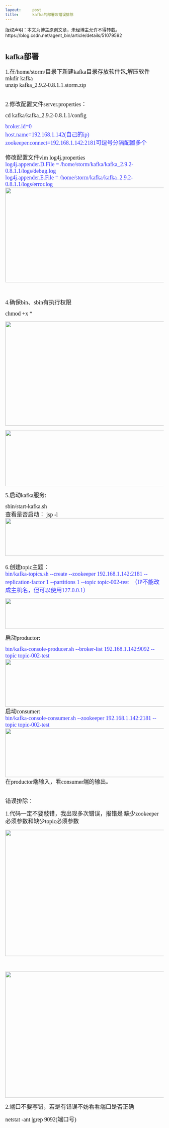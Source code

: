 ```yaml
---
layout:     post
title:      kafka的部署及错误排除
---
```

<div id="article_content" class="article_content clearfix csdn-tracking-statistics" data-pid="blog" data-mod="popu_307" data-dsm="post">
								<div class="article-copyright">
					版权声明：本文为博主原创文章，未经博主允许不得转载。					https://blog.csdn.net/agent_bin/article/details/51079592				</div>
								            <link rel="stylesheet" href="https://csdnimg.cn/release/phoenix/template/css/ck_htmledit_views-f76675cdea.css">
						<div class="htmledit_views" id="content_views">
                
<h1><span style="font-family:'Microsoft YaHei';font-size:24px;"><strong>kafka部署</strong></span></h1>
<span style="font-family:'Microsoft YaHei';font-size:18px;">1.在/home/storm/目录下新建kafka目录存放软件包,解压软件<br>
mkdir kafka<br>
unzip kafka_2.9.2-0.8.1.1.storm.zip<br><br></span>
<p><span style="font-family:'Microsoft YaHei';font-size:18px;">2.修改配置文件server.properties：</span></p>
<p><span style="font-family:'Microsoft YaHei';font-size:18px;">cd kafka/kafka_2.9.2-0.8.1.1/config</span></p>
<span style="font-family:'Microsoft YaHei';font-size:18px;"><span style="color:#3333ff;">broker.id=0<br>
host.name=192.168.1.142(自己的ip)<br>
zookeeper.connect=192.168.1.142:2181可逗号分隔配置多个</span><br><br>
修改配置文件vim log4j.properties<br><span style="color:#3333ff;">log4j.appender.D.File = /home/storm/kafka/kafka_2.9.2-0.8.1.1/logs/debug.log<br>
log4j.appender.E.File = /home/storm/kafka/kafka_2.9.2-0.8.1.1/logs/error.log<br></span><img src="https://img-blog.csdn.net/20160406233900811" width="800" height="300" alt=""><br></span>
<p><span style="font-family:'Microsoft YaHei';font-size:18px;"><br></span></p>
<p><span style="font-family:'Microsoft YaHei';font-size:18px;">4.确保bin、sbin有执行权限</span></p>
<p><span style="font-family:'Microsoft YaHei';font-size:18px;">chmod +x * </span></p>
<span style="font-family:'Microsoft YaHei';font-size:18px;"><img src="https://img-blog.csdn.net/20160406233928218" width="800" height="330" alt=""><br></span>
<p><span style="font-family:'Microsoft YaHei';font-size:18px;"><img src="https://img-blog.csdn.net/20160406233934905" width="800" height="178" alt=""><br></span></p>
<p><span style="font-family:'Microsoft YaHei';font-size:18px;">5.启动kafka服务:</span></p>
<span style="font-family:'Microsoft YaHei';font-size:18px;">sbin/start-kafka.sh <br>
查看是否启动： jsp -l<br><img src="https://img-blog.csdn.net/20160406234250859" width="800" height="120" alt=""><br><br>
6.创建topic主题：<br><span style="color:#3333ff;">bin/kafka-topics.sh --create --zookeeper 192.168.1.142:2181 --replication-factor 1 --partitions 1 --topic topic-002-test  （IP不能改成主机名，但可以使用127.0.0.1）</span><br></span>
<p><span style="font-family:'Microsoft YaHei';font-size:18px;"><span style="font-family:'Microsoft YaHei';font-size:18px;"><img src="https://img-blog.csdn.net/20160407101714454" width="800" height="97" alt=""><br></span></span></p>
<p><span style="font-family:'Microsoft YaHei';font-size:18px;"><span style="font-family:'Microsoft YaHei';font-size:18px;">启动productor:</span></span></p>
<span style="font-family:'Microsoft YaHei';font-size:18px;"><span style="font-family:'Microsoft YaHei';font-size:18px;"><span style="color:#3333ff;">bin/kafka-console-producer.sh --broker-list 192.168.1.142:9092 --topic topic-002-test</span></span><br style="font-family:'Microsoft YaHei';font-size:18px;"><img src="https://img-blog.csdn.net/20160407102340504" width="800" height="151" alt=""><br>
启动consumer:<br><span style="color:#3333ff;">bin/kafka-console-consumer.sh --zookeeper 192.168.1.142:2181 --topic topic-002-test</span><br><img src="https://img-blog.csdn.net/20160407102346894" width="800" height="155" alt=""><br>
在productor端输入，看consumer端的输出。<br><br></span>
<p><span style="font-family:'Microsoft YaHei';font-size:18px;">错误排除：</span></p>
<p><span style="font-family:'Microsoft YaHei';"><span style="font-size:18px;">1.代码一定不要敲错，我出现多次错误，报错是 </span><span style="font-family:'lucida Grande', Verdana, 'Microsoft YaHei';line-height:23.8px;"><span style="font-size:18px;">缺少zookeeper必须参数和缺少topic必须参数</span></span></span></p>
<p><span style="font-family:'Microsoft YaHei';font-size:18px;"><img src="https://img-blog.csdn.net/20160407102835849" width="800" height="400" alt=""><br></span></p>
<p><span style="font-family:'Microsoft YaHei';font-size:18px;"><br></span></p>
<p><span style="font-family:'Microsoft YaHei';font-size:18px;"><img src="https://img-blog.csdn.net/20160407102842646" width="800" height="400" alt=""><br></span></p>
<p><span style="font-family:'Microsoft YaHei';font-size:18px;">2.端口不要写错，若是有错误不妨看看端口是否正确</span></p>
<p><span style="font-family:'Microsoft YaHei';font-size:18px;">netstat -ant |grep 9092(端口号)</span></p>
<p><span style="font-family:'Microsoft YaHei';font-size:18px;"><br></span></p>
            </div>
                </div>